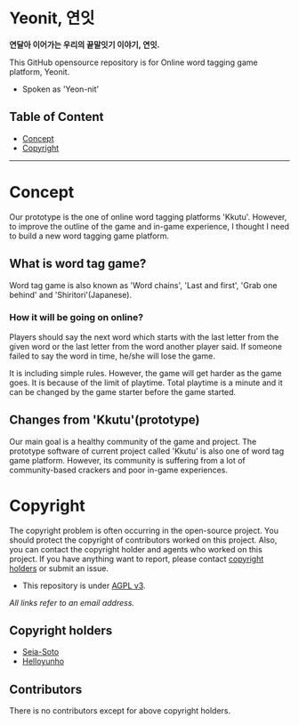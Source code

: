 # Yeonit, 연잇

**연달아 이어가는 우리의 끝말잇기 이야기, 연잇.**

This GitHub opensource repository is for Online word tagging game platform, Yeonit.

- Spoken as 'Yeon-nit'

## Table of Content

- [Concept](#Concept)
- [Copyright](#Copyright)

---

# Concept

Our prototype is the one of online word tagging platforms 'Kkutu'. However, to improve the outline of the game and in-game experience, I thought I need to build a new word tagging game platform.

## What is word tag game?

Word tag game is also known as 'Word chains', 'Last and first', 'Grab one behind' and 'Shiritori'(Japanese).

### How it will be going on online?

Players should say the next word which starts with the last letter from the given word or the last letter from the word another player said. If someone failed to say the word in time, he/she will lose the game.

It is including simple rules. However, the game will get harder as the game goes. It is because of the limit of playtime. Total playtime is a minute and it can be changed by the game starter before the game started.

## Changes from 'Kkutu'(prototype)

Our main goal is a healthy community of the game and project. The prototype software of current project called 'Kkutu' is also one of word tag game platform. However, its community is suffering from a lot of community-based crackers and poor in-game experiences.

# Copyright

The copyright problem is often occurring in the open-source project. You should protect the copyright of contributors worked on this project. Also, you can contact the copyright holder and agents who worked on this project. If you have anything want to report, please contact [copyright holders](#Copyright-holders) or submit an issue.

- This repository is under [AGPL v3](./LICENSE).

*All links refer to an email address.*

## Copyright holders

- [Seia-Soto](mailto:seia@outlook.kr)
- [Helloyunho](mailto:yunho050840@gmail.com)

## Contributors

There is no contributors except for above copyright holders.
